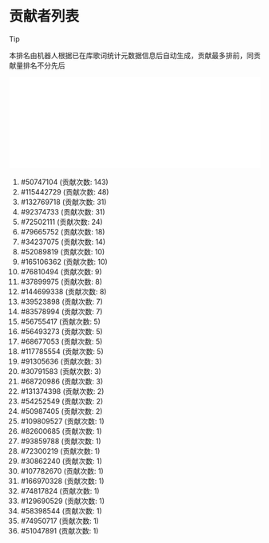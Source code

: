 # 贡献者列表

> [!TIP]
> 本排名由机器人根据已在库歌词统计元数据信息后自动生成，贡献最多排前，同贡献量排名不分先后

![贡献者头像画廊](./CONTRIBUTORS.svg)

1. #50747104 (贡献次数: 143)
2. #115442729 (贡献次数: 48)
3. #132769718 (贡献次数: 31)
4. #92374733 (贡献次数: 31)
5. #72502111 (贡献次数: 24)
6. #79665752 (贡献次数: 18)
7. #34237075 (贡献次数: 14)
8. #52089819 (贡献次数: 10)
9. #165106362 (贡献次数: 10)
10. #76810494 (贡献次数: 9)
11. #37899975 (贡献次数: 8)
12. #144699338 (贡献次数: 8)
13. #39523898 (贡献次数: 7)
14. #83578994 (贡献次数: 7)
15. #56755417 (贡献次数: 5)
16. #56493273 (贡献次数: 5)
17. #68677053 (贡献次数: 5)
18. #117785554 (贡献次数: 5)
19. #91305636 (贡献次数: 3)
20. #30791583 (贡献次数: 3)
21. #68720986 (贡献次数: 3)
22. #131374398 (贡献次数: 2)
23. #54252549 (贡献次数: 2)
24. #50987405 (贡献次数: 2)
25. #109809527 (贡献次数: 1)
26. #82600685 (贡献次数: 1)
27. #93859788 (贡献次数: 1)
28. #72300219 (贡献次数: 1)
29. #30862240 (贡献次数: 1)
30. #107782670 (贡献次数: 1)
31. #166970328 (贡献次数: 1)
32. #74817824 (贡献次数: 1)
33. #129690529 (贡献次数: 1)
34. #58398544 (贡献次数: 1)
35. #74950717 (贡献次数: 1)
36. #51047891 (贡献次数: 1)
